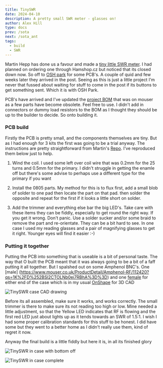 ```yaml
---
title: TinySWR
date: 2024-04-10
description: A pretty small SWR meter - glasses on!
author: Alex Hill
type: docs
prev: /sota
next: /sota_ant
tags:
  - build
  - SWR
---
```



Martin Hepp has done us a favour and made a [tiny little SWR meter](https://github.com/mfhepp/tinyswr). I had planned on ordering one through Hamshop.cz but noticed that its closed down now. So off to [OSH park](https://oshpark.com/shared_projects/JtKPis3T) for some PCB's. A couple of quid and few weeks later they arrived in the post. Seeing as this is just a little project I'm never that fussed about waiting for stuff to come in the post if its buttons to get something sent. Which it is with OSH Park.

PCB's have arrived and I've updated the [project BOM](https://www.mouser.com/ProjectManager/ProjectDetail.aspx?AccessID=CA9A31B05C) that was on mouser as a few parts have become obsolete. Feel free to use. I didn't add in connectors or dummy load resistors to the BOM as I thought they should be up to the builder to decide. So onto building it.

### PCB build

Firstly the PCB is pretty small, and the components themselves are tiny. But as I had enough for 3 kits the first was going to be a trial anyway. The instructions are pretty straightforward from Martin's [Repo](https://github.com/mfhepp/tinyswr). I've reproduced them below just to help.

1. Wind the coil. I used some left over coil wire that was 0.2mm for the 25 turns and 0.5mm for the primary. I didn't struggle in getting the enamle off but there's some advise to perhaps use a different type for the primary if you want

2. Install the 0805 parts. My method for this is to flux first, add a small blob of solder to one pad then locate the part on that pad. then solder the opposite and repeat for the first if it looks a little short on solder.

3. Add the trimmer and everything else bar the big LED's. Take care with these items they can be fiddly, especially to get round the right way. If you get it wrong. Don't panic. Use a solder sucker and/or some braid to remove the part and re-orientate. They can be a bit hard to see. In one case I used my reading glasses and a pair of magnifying glasses to get it right. Younger eyes will find it easier :-)

### Putting it together

Putting the PCB into something that is useable is a bit of personal taste. The way that O built the PCB meant that it was always going to be a bit of a faff putting it all together. But I spalshed out on some Amphenol BNC's. One [male] (https://www.mouser.co.uk/ProductDetail/Amphenol-RF/112420?qs=1K%2FD%252BSl2CTOLNb0ei7RBhA%3D%3D) and one [female](https://www.mouser.co.uk/ProductDetail/Amphenol-RF/031-221-RFX?qs=VT5nbRQnyKuxG2JZp560oA%3D%3D) for either end of the case which is in my usual [OnShape](https://cad.onshape.com/documents/25a7a58303e5026c50307cd4/w/ebefe86fd32db31f32a9281f/e/fa13cd15473f041620c5da2e) for 3D CAD

![TinySWR case CAD drawing](/img/tinyswr_cad.png#centre)

Before its all assembled, make sure it works, and works correctly. The small trimmer is there to make sure its not reading too high or low. Mine needed a little adjustment, so that the Yellow LED indicates that RF is flowing and the first red LED just about lights up as it tends towards an SWR of 1.5:1. I wish I had some proper calibration standards for this stuff to be honest. I did have some but they went to a better home as I didn't really use them, kind of regret it now.

Anyway the final build is a little fiddly but here it is, in all its finished glory

![TinySWR in case with bottom off](/img/tinyswr1.jpg#centre)

![TinySWR in case complete](/img/tinyswr2.jpg#centre)
